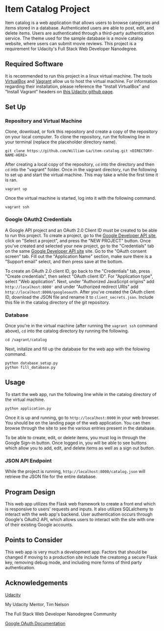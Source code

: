 # Item Catalog Project

Item catalog is a web application that allows users to browse categories and items stored in a database. Authenticated users are able to post, edit, and delete items. Users are authenticated through a third-party authentication service. The theme used for the sample database is a movie catalog website, where users can submit movie reviews. This project is a requirement for Udacity's Full Stack Web Developer Nanodegree.


Required Software
-----------------

It is recommended to run this project in a linux virtual machine. The tools [VirtualBox](https://www.virtualbox.org/wiki/Download_Old_Builds_5_1) and [Vagrant](https://www.vagrantup.com/) allow us to host the virtual machine. For information regarding their installation, please reference the "Install VirtualBox" and "Install Vagrant" headers on [this Udacity github page](https://github.com/udacity/fullstack-nanodegree-vm). 


Set Up
------
### Repository and Virtual Machine
Clone, download, or fork this repository and create a copy of the repository on your local computer. To clone the repository, run the following line in your terminal (replace the placeholder directory name).

```terminal
git clone https://github.com/William-La/item-catalog.git <DIRECTORY-NAME-HERE>
```

After creating a local copy of the repository, `cd` into the directory and then `cd` into the "vagrant" folder. Once in the vagrant directory, run the following to set up and start the virtual machine. This may take a while the first time it is ran.

```terminal
vagrant up
```

Once the virtual machine is started, log into it with the following command.

```terminal
vagrant ssh
```

### Google OAuth2 Credentials
A Google API project and an OAuth 2.0 Client ID must be created to be able to run this project. To create a project, go to the [Google Developer API site](http://console.developers.google.com), click on "Select a project", and press the "NEW PROJECT" button. Once you've created and selected your new project, go to the "Credentials" tab on the same [Google Developer API site](http://console.developers.google.com) site. Go to the "OAuth consent screen" tab. Fill out the "Application Name" section, make sure there is a "Support email" select, and then press save at the bottom. 

To create an OAuth 2.0 client ID, go back to the "Credentials" tab, press "Create credentials", then select "OAuth client ID". For "Application type", select "Web application". Next, under "Authorized JavaScript origins" add `http://localhost:8000'` and under "Authorized redirect URIs" add `http://localhost:8000/googleoauth`. After you've created the OAuth client ID, download the JSON file and rename it to `client_secrets.json`. Include this file in the catalog directory of the git repository.

### Database
Once you're in the virtual machine (after running the `vagrant ssh` command above), `cd` into the catalog directory by running the following.

```terminal
cd /vagrant/catalog
```

Next, initalize and fill up the database for the web app with the folowing command.

```terminal
python database_setup.py
python fill_database.py
```


Usage
-----

To start the web app, run the following line while in the catalog directory of the virtual machine.

```terminal
python application.py
```

Once it is up and running, go to `http://localhost:8000` in your web browser. You should be on the landing page of the web application. You can then browse through the site to see the various entries present in the database.

To be able to create, edit, or delete items, you must log in through the Google Sign-in button. Once logged in, you will be able to see buttons which allow you to add, edit, and delete items as well as a sign out button. 

### JSON API Endpoint

While the project is running, `http://localhost:8000/catalog.json` will retrieve the JSON file for the entire database.


Program Design
--------------

This web app utilizes the Flask web framework to create a front end which is responsive to users' requests and inputs. It also utilizes SQLalchemy to interact with the web app's backend. User authentication occurs through Google's OAuth2 API, which allows users to interact with the site with one of their existing Google accounts. 


Points to Consider
------------------

This web app is very much a development app. Factors that should be changed if moving to a production site include the creatomg a secure Flask key, removing debug mode, and including more forms of third party authentication.


Acknowledgements
----------------
[Udacity](https://www.udacity.com/)

My Udacity Mentor, Tim Nelson

The Full Stack Web Developer Nanodegree Community

[Google OAuth Documentation](https://developers.google.com/identity/sign-in/web/sign-in)
